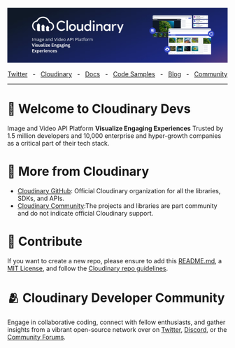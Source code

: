 ![Cloudinary Developers](https://github.com/cloudinary-devs/.github/blob/main/assets/cloudinary-banner.png?raw=true)

<div align="center">
  <a href="https://twitter.com/cloudinary" target="_blank">Twitter</a>
    <span>&nbsp;&nbsp;-&nbsp;&nbsp;</span>
  <a href="https://cloudinary.com/" target="_blank">Cloudinary</a>
    <span>&nbsp;&nbsp;-&nbsp;&nbsp;</span>
  <a href="https://cloudinary.com/documentation" target="_blank">Docs</a>
    <span>&nbsp;&nbsp;-&nbsp;&nbsp;</span>
  <a href="https://github.com/cloudinary-devs" target="_blank">Code Samples</a>
    <span>&nbsp;&nbsp;-&nbsp;&nbsp;</span>
  <a href="https://cloudinary.com/blog/" target="_blank">Blog</a>
    <span>&nbsp;&nbsp;-&nbsp;&nbsp;</span>
  <a href="https://community.cloudinary.com/" target="_blank">Community</a>
  <br />
  <hr />
</div>

# 👋 Welcome to Cloudinary Devs

Image and Video API Platform
**Visualize Engaging Experiences**
Trusted by 1.5 million developers and 10,000 enterprise and hyper-growth companies as a critical part of their tech stack.

# 🧪 More from Cloudinary

- [Cloudinary GitHub](https://github.com/cloudinary): Official Cloudinary organization for all the libraries, SDKs, and APIs.
- [Cloudinary Community](https://github.com/cloudinary-community):The projects and libraries are part community and do not indicate official Cloudinary support.

# 🚀 Contribute

If you want to create a new repo, please ensure to add this [README.md](https://github.com/cloudinary-devs/Cloudinary-Template-README), a [MIT License](https://github.com/cloudinary-devs/Cloudinary-Template-README/blob/main/LICENSE), and follow the [Cloudinary repo guidelines](https://github.com/cloudinary-devs/Cloudinary-Repo-Guidelines).

# 🫂 Cloudinary Developer Community

Engage in collaborative coding, connect with fellow enthusiasts, and gather insights from a vibrant open-source network over on [Twitter](https://twitter.com/cloudinary), [Discord](https://discord.gg/cloudinary), or the [Community Forums](https://community.cloudinary.com/).